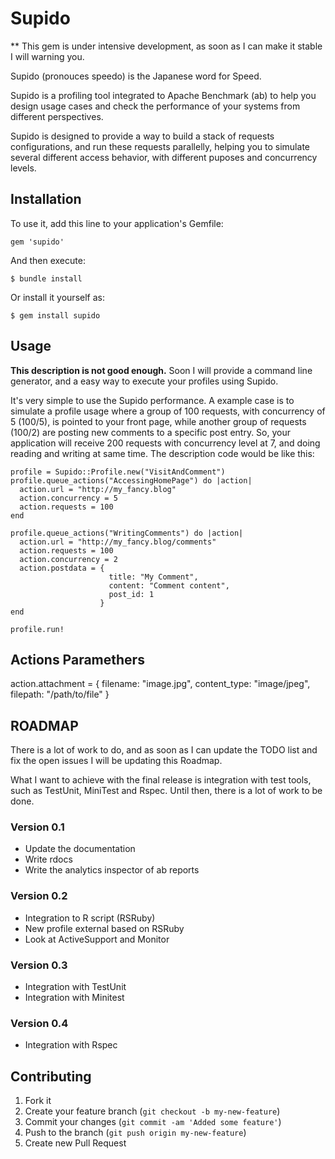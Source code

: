 # Supido

** This gem is under intensive development, as soon as I can make it stable I
will warning you.

Supido (pronouces speedo) is the Japanese word for Speed.

Supido is a profiling tool integrated to Apache Benchmark (ab) to help you
design usage cases and check the performance of your systems from different
perspectives.

Supido is designed to provide a way to build a stack of requests configurations,
and run these requests parallelly, helping you to simulate several different 
access behavior, with different puposes and concurrency levels.

## Installation

To use it, add this line to your application's Gemfile:

    gem 'supido'

And then execute:

    $ bundle install

Or install it yourself as:

    $ gem install supido

## Usage

**This description is not good enough.** Soon I will provide a command line 
generator, and a easy way to execute your profiles using Supido.

It's very simple to use the Supido performance. A example case is to 
simulate a profile usage where a group of 100 requests, with concurrency of 5 
(100/5), is pointed to your front page, while another group of requests (100/2) 
are posting new comments to a specific post entry. So, your application will 
receive 200 requests with concurrency level at 7, and doing reading and writing
at same time. The description code would be like this:

    profile = Supido::Profile.new("VisitAndComment")
    profile.queue_actions("AccessingHomePage") do |action|
      action.url = "http://my_fancy.blog"
      action.concurrency = 5
      action.requests = 100
    end

    profile.queue_actions("WritingComments") do |action|
      action.url = "http://my_fancy.blog/comments"
      action.requests = 100
      action.concurrency = 2
      action.postdata = {
                          title: "My Comment", 
                          content: "Comment content", 
                          post_id: 1
                        }
    end

    profile.run!

## Actions Paramethers

  action.attachment = {
                        filename: "image.jpg",
                        content_type: "image/jpeg",
                        filepath: "/path/to/file"
                      }

## ROADMAP

There is a lot of work to do, and as soon as I can update the TODO list and fix
the open issues I will be updating this Roadmap.

What I want to achieve with the final release is integration with test tools,
such as TestUnit, MiniTest and Rspec. Until then, there is a lot of work to be 
done.

### Version 0.1

* Update the documentation
* Write rdocs
* Write the analytics inspector of ab reports

### Version 0.2

* Integration to R script (RSRuby)
* New profile external based on RSRuby
* Look at ActiveSupport and Monitor

### Version 0.3

* Integration with TestUnit
* Integration with Minitest

### Version 0.4

* Integration with Rspec

## Contributing

1. Fork it
2. Create your feature branch (`git checkout -b my-new-feature`)
3. Commit your changes (`git commit -am 'Added some feature'`)
4. Push to the branch (`git push origin my-new-feature`)
5. Create new Pull Request
